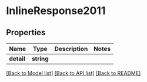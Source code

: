 # InlineResponse2011

## Properties
Name | Type | Description | Notes
------------ | ------------- | ------------- | -------------
**detail** | **string** |  | 

[[Back to Model list]](../README.md#documentation-for-models) [[Back to API list]](../README.md#documentation-for-api-endpoints) [[Back to README]](../README.md)


